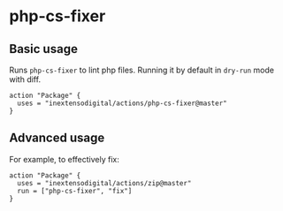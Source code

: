 # php-cs-fixer

## Basic usage

Runs `php-cs-fixer` to lint php files. Running it by default in `dry-run` mode with diff.

```
action "Package" {
  uses = "inextensodigital/actions/php-cs-fixer@master"
}
```

## Advanced usage

For example, to effectively fix:

```
action "Package" {
  uses = "inextensodigital/actions/zip@master"
  run = ["php-cs-fixer", "fix"]
}
```
